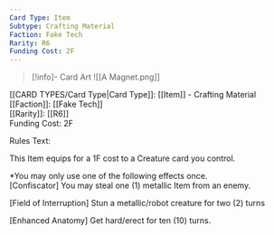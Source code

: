 ```yaml
---
Card Type: Item
Subtype: Crafting Material
Faction: Fake Tech
Rarity: R6
Funding Cost: 2F
---
```

> [!info]- Card Art
> ![[A Magnet.png]]

[[CARD TYPES/Card Type|Card Type]]: [[Item]] - Crafting Material  
[[Faction]]: [[Fake Tech]]  
[[Rarity]]: [[R6]]  
Funding Cost: 2F  

Rules Text:  

This Item equips for a 1F cost to a Creature card you control.  

*You may only use one of the following effects once.  
[Confiscator] You may steal one (1) metallic Item from an enemy.  

[Field of Interruption] Stun a metallic/robot creature for two (2) turns  

[Enhanced Anatomy] Get hard/erect for ten (10) turns.  